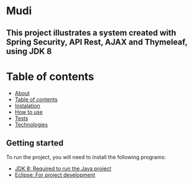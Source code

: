 # Mudi


## This project illustrates a system created with Spring Security, API Rest, AJAX and Thymeleaf, using JDK 8

Table of contents
=================
<!--ts-->
   * [About](#About)
   * [Table of contents](#Table-of-contents)
   * [Instalation](#Instalation)
   * [How to use](#How-to-use)
   * [Tests](#tests)
   * [Technologies](#Technologies)
<!--te-->

## Getting started

To run the project, you will need to install the following programs:

- [JDK 8: Required to run the Java project](https://docs.oracle.com/javase/8/docs/technotes/guides/install/install_overview.html)
- [Eclipse: For project development](http://www.eclipse.org/downloads/packages/eclipse-ide-java-ee-developers/oxygen3a)

